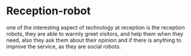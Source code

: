 # Reception-robot
 one of the interesting aspect of technology at reception is the reception robots, they are able to warmly greet visitors, and help them when they need, also they ask them about their opinion and if there is anything to improve the service, as they are social robots.
